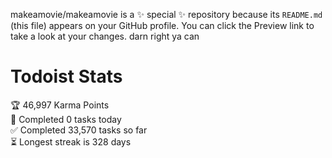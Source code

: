 makeamovie/makeamovie is a ✨ special ✨ repository because its `README.md` (this file) appears on your GitHub profile.
You can click the Preview link to take a look at your changes. darn right ya can

# Todoist Stats

<!-- TODO-IST:START -->
🏆  46,997 Karma Points           
🌸  Completed 0 tasks today           
✅  Completed 33,570 tasks so far           
⏳  Longest streak is 328 days
<!-- TODO-IST:END -->